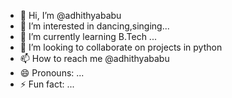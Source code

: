 - 👋 Hi, I’m @adhithyababu
- 👀 I’m interested in dancing,singing...
- 🌱 I’m currently learning B.Tech ...
- 💞️ I’m looking to collaborate on projects in python
- 📫 How to reach me @adhithyababu
- 😄 Pronouns: ...
- ⚡ Fun fact: ...

<!---
adhithyababu/adhithyababu is a ✨ special ✨ repository because its `README.md` (this file) appears on your GitHub profile.
You can click the Preview link to take a look at your changes.
--->
